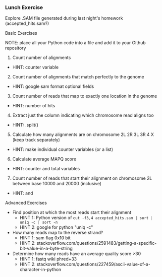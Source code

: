 ### Lunch Exercise

Explore .SAM file generated during last night's homework (accepted_hits.sam?)

Basic Exercises

NOTE: place all your Python code into a file and add it to your Github repository

1. Count number of alignments
  - HINT: counter variable
2. Count number of alignments that match perfectly to the genome
  - HINT: google sam format optional fields
3. Count number of reads that map to exactly one location in the genome
  - HINT: number of hits
4. Extract just the column indicating which chromosome read aligns too
  - HINT: .split()
5. Calculate how many alignments are on chromosome 2L 2R 3L 3R 4 X (keep track separately)
  - HINT: make individual counter variables (or a list)
6. Calculate average MAPQ score
  - HINT: counter and total variables
7. Count number of reads that start their alignment on chromosome 2L between base 10000 and 20000 (inclusive)
  - HINT: and

Advanced Exercises

- Find position at which the most reads start their alignment
  - HINT 1: Python version of `cut -f3,4 accepted_hits.sam | sort | uniq -c | sort -n`
  - HINT 2: google for python "uniq -c"
- How many reads map to the reverse strand?
  - HINT 1: sam flag 0x10 bit
  - HINT 2: stackoverflow.com/questions/2591483/getting-a-specific-bit-value-in-a-byte-string
- Determine how many reads have an average quality score >30
  - HINT 1: fastq wiki phred+33
  - HINT 2: stackoverflow.com/questions/227459/ascii-value-of-a-character-in-python
